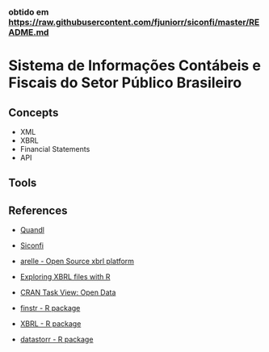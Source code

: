### obtido em https://raw.githubusercontent.com/fjuniorr/siconfi/master/README.md
# Sistema de Informações Contábeis e Fiscais do Setor Público Brasileiro

## Concepts

- XML
- XBRL
- Financial Statements
- API

## Tools


## References


- [Quandl](https://www.quandl.com/)
- [Siconfi](https://siconfi.tesouro.gov.br/)
- [arelle - Open Source xbrl platform](http://arelle.org/)
- [Exploring XBRL files with R](https://github.com/bergant/XBRLFiles)


- [CRAN Task View: Open Data](https://github.com/ropensci/opendata)
- [finstr - R package](https://github.com/bergant/finstr)
- [XBRL - R package](https://cran.r-project.org/web/packages/XBRL/index.html)
- [datastorr - R package](https://github.com/richfitz/datastorr)